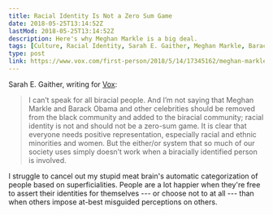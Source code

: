 ```yaml
---
title: Racial Identity Is Not a Zero Sum Game
date: 2018-05-25T13:14:52Z
lastMod: 2018-05-25T13:14:52Z
description: Here's why Meghan Markle is a big deal.
tags: [Culture, Racial Identity, Sarah E. Gaither, Meghan Markle, Barack Obama]
type: post
link: https://www.vox.com/first-person/2018/5/14/17345162/meghan-markle-royal-wedding-2018-race
---
```


Sarah E. Gaither, writing for [Vox]:

> I can’t speak for all biracial people. And I’m not saying that Meghan Markle
> and Barack Obama and other celebrities should be removed from the black
> community and added to the biracial community; racial identity is not and
> should not be a zero-sum game. It is clear that everyone needs positive
> representation, especially racial and ethnic minorities and women. But the
> either/or system that so much of our society uses simply doesn’t work when a
> biracially identified person is involved.

I struggle to cancel out my stupid meat brain's automatic categorization of
people based on superficialities. People are a lot happier when they're free to
assert their identities for themselves --- or choose not to at all --- than when
others impose at-best misguided perceptions on others.

  [Vox]:
    https://www.vox.com/first-person/2018/5/14/17345162/meghan-markle-royal-wedding-2018-race
    "Vox: “I study biracial identity in America. Here’s why Meghan Markle is a big deal.”"